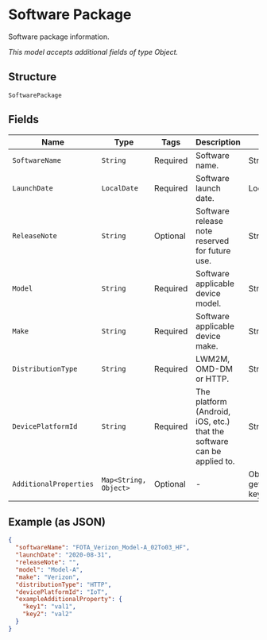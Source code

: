 
# Software Package

Software package information.

*This model accepts additional fields of type Object.*

## Structure

`SoftwarePackage`

## Fields

| Name | Type | Tags | Description | Getter | Setter |
|  --- | --- | --- | --- | --- | --- |
| `SoftwareName` | `String` | Required | Software name. | String getSoftwareName() | setSoftwareName(String softwareName) |
| `LaunchDate` | `LocalDate` | Required | Software launch date. | LocalDate getLaunchDate() | setLaunchDate(LocalDate launchDate) |
| `ReleaseNote` | `String` | Optional | Software release note reserved for future use. | String getReleaseNote() | setReleaseNote(String releaseNote) |
| `Model` | `String` | Required | Software applicable device model. | String getModel() | setModel(String model) |
| `Make` | `String` | Required | Software applicable device make. | String getMake() | setMake(String make) |
| `DistributionType` | `String` | Required | LWM2M, OMD-DM or HTTP. | String getDistributionType() | setDistributionType(String distributionType) |
| `DevicePlatformId` | `String` | Required | The platform (Android, iOS, etc.) that the software can be applied to. | String getDevicePlatformId() | setDevicePlatformId(String devicePlatformId) |
| `AdditionalProperties` | `Map<String, Object>` | Optional | - | Object getAdditionalProperty(String key) | additionalProperty(String key, Object value) |

## Example (as JSON)

```json
{
  "softwareName": "FOTA_Verizon_Model-A_02To03_HF",
  "launchDate": "2020-08-31",
  "releaseNote": "",
  "model": "Model-A",
  "make": "Verizon",
  "distributionType": "HTTP",
  "devicePlatformId": "IoT",
  "exampleAdditionalProperty": {
    "key1": "val1",
    "key2": "val2"
  }
}
```

